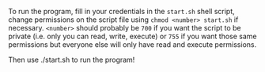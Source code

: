 To run the program, fill in your credentials in the `start.sh` shell script, change permissions on the script file using `chmod <number> start.sh` if necessary. `<number>` should probably be `700` if you want the script to be private (i.e. only you can read, write, execute) or `755` if you want those same permissions but everyone else will only have read and execute permissions.

Then use ./start.sh to run the program! 
